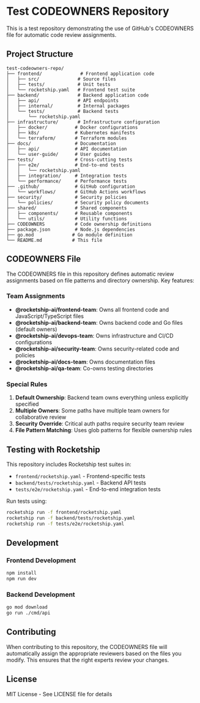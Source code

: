 # Test CODEOWNERS Repository

This is a test repository demonstrating the use of GitHub's CODEOWNERS file for automatic code review assignments.

## Project Structure

```
test-codeowners-repo/
├── frontend/              # Frontend application code
│   ├── src/              # Source files
│   ├── tests/            # Unit tests
│   └── rocketship.yaml   # Frontend test suite
├── backend/              # Backend application code
│   ├── api/              # API endpoints
│   ├── internal/         # Internal packages
│   └── tests/            # Backend tests
│       └── rocketship.yaml
├── infrastructure/       # Infrastructure configuration
│   ├── docker/          # Docker configurations
│   ├── k8s/             # Kubernetes manifests
│   └── terraform/       # Terraform modules
├── docs/                # Documentation
│   ├── api/             # API documentation
│   └── user-guide/      # User guides
├── tests/               # Cross-cutting tests
│   ├── e2e/             # End-to-end tests
│   │   └── rocketship.yaml
│   ├── integration/     # Integration tests
│   └── performance/     # Performance tests
├── .github/             # GitHub configuration
│   └── workflows/       # GitHub Actions workflows
├── security/            # Security policies
│   └── policies/        # Security policy documents
├── shared/              # Shared components
│   ├── components/      # Reusable components
│   └── utils/           # Utility functions
├── CODEOWNERS           # Code ownership definitions
├── package.json         # Node.js dependencies
├── go.mod              # Go module definition
└── README.md           # This file
```

## CODEOWNERS File

The CODEOWNERS file in this repository defines automatic review assignments based on file patterns and directory ownership. Key features:

### Team Assignments

- **@rocketship-ai/frontend-team**: Owns all frontend code and JavaScript/TypeScript files
- **@rocketship-ai/backend-team**: Owns backend code and Go files (default owners)
- **@rocketship-ai/devops-team**: Owns infrastructure and CI/CD configurations
- **@rocketship-ai/security-team**: Owns security-related code and policies
- **@rocketship-ai/docs-team**: Owns documentation files
- **@rocketship-ai/qa-team**: Co-owns testing directories

### Special Rules

1. **Default Ownership**: Backend team owns everything unless explicitly specified
2. **Multiple Owners**: Some paths have multiple team owners for collaborative review
3. **Security Override**: Critical auth paths require security team review
4. **File Pattern Matching**: Uses glob patterns for flexible ownership rules

## Testing with Rocketship

This repository includes Rocketship test suites in:
- `frontend/rocketship.yaml` - Frontend-specific tests
- `backend/tests/rocketship.yaml` - Backend API tests
- `tests/e2e/rocketship.yaml` - End-to-end integration tests

Run tests using:
```bash
rocketship run -f frontend/rocketship.yaml
rocketship run -f backend/tests/rocketship.yaml
rocketship run -f tests/e2e/rocketship.yaml
```

## Development

### Frontend Development
```bash
npm install
npm run dev
```

### Backend Development
```bash
go mod download
go run ./cmd/api
```

## Contributing

When contributing to this repository, the CODEOWNERS file will automatically assign the appropriate reviewers based on the files you modify. This ensures that the right experts review your changes.

## License

MIT License - See LICENSE file for details